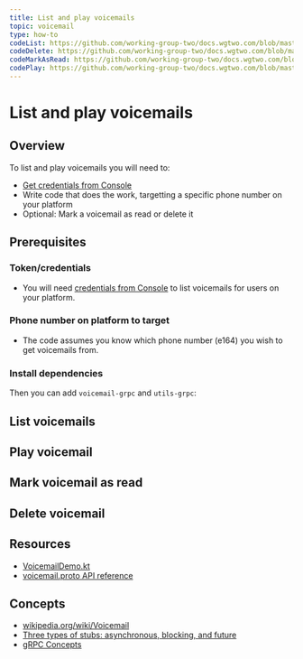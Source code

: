```yaml
---
title: List and play voicemails
topic: voicemail
type: how-to
codeList: https://github.com/working-group-two/docs.wgtwo.com/blob/master/examples/voicemail/src/main/kotlin/ListVoicemail.kt
codeDelete: https://github.com/working-group-two/docs.wgtwo.com/blob/master/examples/voicemail/src/main/kotlin/DeleteVoicemail.kt
codeMarkAsRead: https://github.com/working-group-two/docs.wgtwo.com/blob/master/examples/voicemail/src/main/kotlin/MarkVoicemailAsRead.kt
codePlay: https://github.com/working-group-two/docs.wgtwo.com/blob/master/examples/voicemail/src/main/kotlin/PlayVoicemail.kt
---
```


# List and play voicemails

## Overview

To list and play voicemails you will need to:
* [Get credentials from Console](https://console.wgtwo.com/api-keys-redirect)
* Write code that does the work, targetting a specific phone number on your platform
* Optional: Mark a voicemail as read or delete it

## Prerequisites

### Token/credentials
* You will need [credentials from Console](https://console.wgtwo.com/api-keys-redirect) to list voicemails for users on your platform.

### Phone number on platform to target
* The code assumes you know which phone number (e164) you wish to get voicemails from.

### Install dependencies
<JitpackDependency />

Then you can add `voicemail-grpc` and `utils-grpc`:

<ClientDependencies :clients="['voicemail-grpc', 'utils-grpc']"/>

## List voicemails
<GithubCode :to="$frontmatter.codeList" />

## Play voicemail
<GithubCode :to="$frontmatter.codePlay" />

## Mark voicemail as read
<GithubCode :to="$frontmatter.codeMarkAsRead" />

## Delete voicemail
<GithubCode :to="$frontmatter.codeDelete" />

## Resources
* [VoicemailDemo.kt](https://github.com/working-group-two/wgtwo-kotlin-code-snippets/blob/master/src/main/kotlin/com/wgtwo/example/voicemail/VoicemailDemo.kt)
* [voicemail.proto API reference](https://github.com/working-group-two/wgtwoapis/blob/master/wgtwo/voicemail/voicemail.proto)

## Concepts
* [wikipedia.org/wiki/Voicemail](https://en.wikipedia.org/wiki/Voicemail)
* [Three types of stubs: asynchronous, blocking, and future](https://grpc.io/docs/reference/java/generated-code/)
* [gRPC Concepts](https://grpc.io/docs/guides/concepts/)
